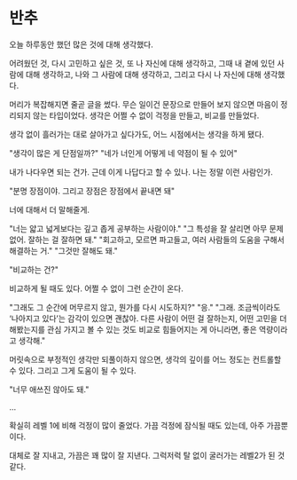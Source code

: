 # 반추

오늘 하루동안 했던 많은 것에 대해 생각했다.

어려웠던 것, 다시 고민하고 싶은 것, 또 나 자신에 대해 생각하고,
그때 내 곁에 있던 사람에 대해 생각하고, 나와 그 사람에 대해 생각하고,
그리고 다시 나 자신에 대해 생각했다.

머리가 복잡해지면 줄곧 글을 썼다.
무슨 일이건 문장으로 만들어 보지 않으면 마음이 정리되지 않는 타입이었다.
생각은 어쩔 수 없이 걱정을 만들고, 비교를 만들었다.

생각 없이 흘러가는 대로 살아가고 싶다가도,
어느 시점에서는 생각을 하게 됐다.

"생각이 많은 게 단점일까?"
"네가 너인게 어떻게 네 약점이 될 수 있어"

내가 나다우면 되는 건가.
근데 이게 나답다고 할 수 있나.
나는 정말 이런 사람인가.

"분명 장점이야. 그리고 장점은 장점에서 끝내면 돼"

너에 대해서 더 말해줄게.

"너는 얇고 넓게보다는 깊고 좁게 공부하는 사람이야."
"그 특성을 잘 살리면 아무 문제 없어. 잘하는 걸 잘하면 돼."
"회고하고, 모르면 파고들고, 여러 사람들의 도움을 구해서 해결하는 거."
 "그것만 잘해도 돼."

"비교하는 건?"

비교하게 될 때도 있다.
어쩔 수 없이 그런 순간이 온다.

"그래도 그 순간에 머무르지 않고, 뭔가를 다시 시도하지?"
"응."
"그래. 조금씩이라도 ‘나아지고 있다’는 감각이 있으면 괜찮아.
다른 사람이 어떤 걸 잘하는지, 어떤 고민을 더 해봤는지를 관심 가지고 볼 수 있는 것도
비교로 힘들어지는 게 아니라면, 좋은 역량이라고 생각해."

머릿속으로 부정적인 생각만 되풀이하지 않으면,
생각의 깊이를 어느 정도는 컨트롤할 수 있다.
그리고 그게 도움이 될 수 있다.

"너무 애쓰진 않아도 돼."

…

확실히 레벨 1에 비해 걱정이 많이 줄었다.
가끔 걱정에 잠식될 때도 있는데, 아주 가끔뿐이다.

대체로 잘 지내고, 가끔은 꽤 많이 잘 지낸다.
그럭저럭 탈 없이 굴러가는 레벨2가 된 것 같다.
